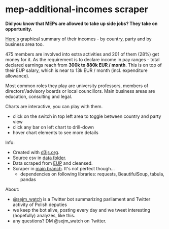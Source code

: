 # mep-additional-incomes scraper
<b>Did you know that MEPs are allowed to take up side jobs? They take on opportunity.</b>

<a href='https://sejm-watch.github.io/mep-additional-incomes/' target='_blank'>Here's</a> graphical summary of their incomes - by country, party and by business area too.

475 members are involved into extra activities and 201 of them (28%) get money for it.
As the requirement is to declare income in pay ranges - total declared earnings reach from <b>300k to 880k EUR / month</b>. This is on top of their EUP salary, which is near to 13k EUR / month (incl. expenditure allowance).

Most common roles they play are university professors, members of directors'/advisory boards or local councillors. Main business areas are education, consulting and legal.

Charts are interactive, you can play with them.
- click on the switch in top left area to toggle between country and party view
- click any bar on left chart to drill-down
- hover chart elements to see more details

Info:
- Created with [d3js.org](https://d3js.org).
- Source csv in [data folder](https://github.com/sejm-watch/mep-additional-incomes/tree/gh-pages/data).
- Data scraped from [EUP](https://www.europarl.europa.eu/portal/en) and cleansed.
- Scraper in [main branch](https://github.com/sejm-watch/mep-additional-incomes). It's not perfect though...
  - dependencies on following libraries: requests, BeautifulSoup, tabula, pandas

About:
- <a href='https://twitter.com/sejm_watch' target='_blank'>@sejm_watch</a> is a Twitter bot summarizing parliament and Twitter activity of Polish deputies
- we keep the bot alive, posting every day and we tweet interesting (hopefully) analyzes, like this.
- any questions? DM @sejm_watch on Twitter.
